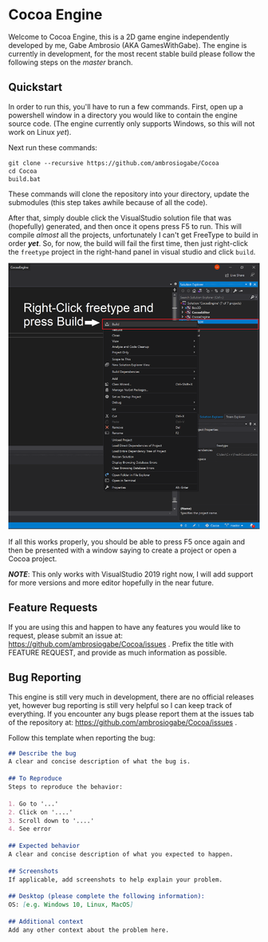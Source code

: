 # Cocoa Engine
Welcome to Cocoa Engine, this is a 2D game engine independently developed by me, Gabe Ambrosio (AKA GamesWithGabe).  The engine is currently in development, for the most recent stable build please follow the following steps on the *master* branch. 

## Quickstart
In order to run this, you'll have to run a few commands. First, open up a powershell window in a directory you would like to contain the engine source code. (The engine currently only supports Windows, so this will not work on Linux *yet*).

Next run these commands:
```
git clone --recursive https://github.com/ambrosiogabe/Cocoa
cd Cocoa
build.bat
```

These commands will clone the repository into your directory, update the submodules (this step takes awhile because of all the code). 

After that, simply double click the VisualStudio solution file that was (hopefully) generated, and then once it opens press F5 to run. This will compile *almost* all the projects, unfortunately I can't get FreeType to build in order ***yet***. So, for now, the build will fail the first time, then just right-click the ```freetype``` project in the right-hand panel in visual studio and click ```build```. 

![BuildFreetype.png](img/buildFreetype.png)

If all this works properly, you should be able to press F5 once again and then be presented with a window saying to create a project or open a Cocoa project.

***NOTE***: This only works with VisualStudio 2019 right now, I will add support for more versions and more editor hopefully in the near future.

## Feature Requests

If you are using this and happen to have any features you would like to request, please submit an issue at: https://github.com/ambrosiogabe/Cocoa/issues . Prefix the title with FEATURE REQUEST, and provide as much information as possible.

## Bug Reporting

This engine is still very much in development, there are no official releases yet, however bug reporting is still very helpful so I can keep track of everything. If you encounter any bugs please report them at the issues tab of the repository at: https://github.com/ambrosiogabe/Cocoa/issues .

Follow this template when reporting the bug:

```markdown 
## Describe the bug
A clear and concise description of what the bug is.

## To Reproduce
Steps to reproduce the behavior:

1. Go to '...'
2. Click on '....'
3. Scroll down to '....'
4. See error

## Expected behavior
A clear and concise description of what you expected to happen.

## Screenshots
If applicable, add screenshots to help explain your problem.

## Desktop (please complete the following information):
OS: [e.g. Windows 10, Linux, MacOS]

## Additional context
Add any other context about the problem here.
```



